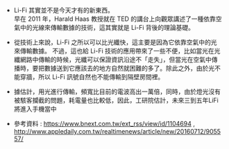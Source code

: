 - Li-Fi 其實並不是今天才有的新東西。<br>
早在 2011 年，Harald Haas 教授就在 TED 的講台上向觀眾講述了一種依靠空氣中的光線來傳輸數據的技術，這其實就是 Li-Fi 背後的理論基礎。 

- 從技術上來說，Li-Fi 之所以可以比光纖快，這主要是因為它依靠空氣中的光來傳輸數據。<sb>
不過，這也給 Li-Fi 技術的應用帶來了一些不便，比如當光在光纖網路中傳輸的時候，光纖可以保證資訊沿途不「走失」，但當光在空氣中傳播時，要把數據送到它應該去的地方自然就困難的多了。除此之外，由於光不能穿牆，所以 Li-Fi 訊號自然也不能傳輸到隔壁房間裡。

- 據估計，用光進行傳輸，頻寬比目前的電波高出一萬倍，同時，由於燈光沒有被駭客攔截的問題，耗電量也比較低，因此，工研院估計，未來三到五年LiFi將進入手機當中



- 參考資料 : https://www.bnext.com.tw/ext_rss/view/id/1104694 , http://www.appledaily.com.tw/realtimenews/article/new/20160712/905557/
